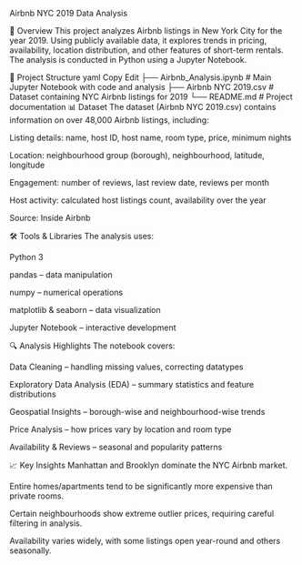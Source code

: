 Airbnb NYC 2019 Data Analysis

📌 Overview
This project analyzes Airbnb listings in New York City for the year 2019. Using publicly available data, it explores trends in pricing, availability, location distribution, and other features of short-term rentals. The analysis is conducted in Python using a Jupyter Notebook.

📂 Project Structure
yaml
Copy
Edit
├── Airbnb_Analysis.ipynb   # Main Jupyter Notebook with code and analysis
├── Airbnb NYC 2019.csv     # Dataset containing NYC Airbnb listings for 2019
└── README.md               # Project documentation
📊 Dataset
The dataset (Airbnb NYC 2019.csv) contains information on over 48,000 Airbnb listings, including:

Listing details: name, host ID, host name, room type, price, minimum nights

Location: neighbourhood group (borough), neighbourhood, latitude, longitude

Engagement: number of reviews, last review date, reviews per month

Host activity: calculated host listings count, availability over the year

Source: Inside Airbnb

🛠️ Tools & Libraries
The analysis uses:

Python 3

pandas – data manipulation

numpy – numerical operations

matplotlib & seaborn – data visualization

Jupyter Notebook – interactive development

🔍 Analysis Highlights
The notebook covers:

Data Cleaning – handling missing values, correcting datatypes

Exploratory Data Analysis (EDA) – summary statistics and feature distributions

Geospatial Insights – borough-wise and neighbourhood-wise trends

Price Analysis – how prices vary by location and room type

Availability & Reviews – seasonal and popularity patterns

📈 Key Insights
Manhattan and Brooklyn dominate the NYC Airbnb market.

Entire homes/apartments tend to be significantly more expensive than private rooms.

Certain neighbourhoods show extreme outlier prices, requiring careful filtering in analysis.

Availability varies widely, with some listings open year-round and others seasonally.
